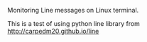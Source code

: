Monitoring Line messages on Linux terminal.

This is a test of using python line library from
http://carpedm20.github.io/line

